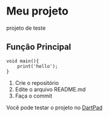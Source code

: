 # Meu projeto
projeto de teste
## Função Principal 
```
void main(){
    print('hello');
}
```
1. Crie o repositório
1. Edite o arquivo README.md
1. Faça o commit

Você pode testar o projeto no [DartPad](https://dartpad.dev/)
